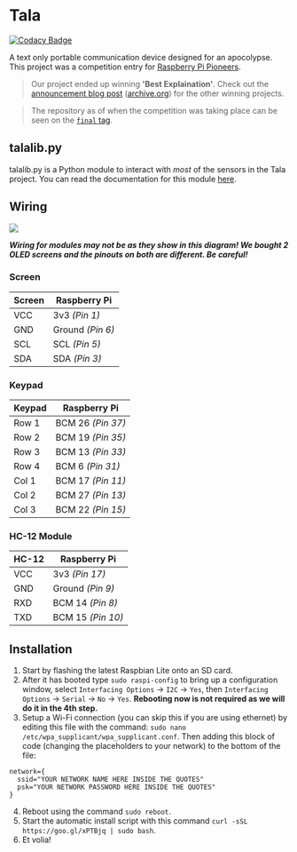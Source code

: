 # Tala

[![Codacy Badge](https://api.codacy.com/project/badge/Grade/8d164705b0754d2aa521074af36ce943)](https://www.codacy.com/app/malvern-code-club/tala?utm_source=github.com&utm_medium=referral&utm_content=malvern-code-club/tala&utm_campaign=badger)

A text only portable communication device designed for an apocolypse. This project was a competition entry for [Raspberry Pi Pioneers](https://www.raspberrypi.org/pioneers/).

> Our project ended up winning **'Best Explaination'**. Check out the [announcement blog post](https://www.raspberrypi.org/blog/pioneers-winners-only-you-can-save-us/) ([archive.org](https://web.archive.org/web/20180103014359/https://www.raspberrypi.org/blog/pioneers-winners-only-you-can-save-us/)) for the other winning projects.

> The repository as of when the competition was taking place can be seen on the [`final` tag](https://github.com/malvern-code-club/tala/tree/final).

## talalib.py

talalib.py is a Python module to interact with *most* of the sensors in the Tala
project. You can read the documentation for this module [here](talalib.md).

## Wiring

![](tala_bb.png)

***Wiring for modules may not be as they show in this diagram! We bought 2 OLED
screens and the pinouts on both are different. Be careful!***

### Screen

| Screen | Raspberry Pi     |
| ------ | ---------------- |
| VCC    | 3v3 *(Pin 1)*    |
| GND    | Ground *(Pin 6)* |
| SCL    | SCL *(Pin 5)*    |
| SDA    | SDA *(Pin 3)*    |

### Keypad

| Keypad | Raspberry Pi      |
| ------ | ----------------- |
| Row 1  | BCM 26 *(Pin 37)* |
| Row 2  | BCM 19 *(Pin 35)* |
| Row 3  | BCM 13 *(Pin 33)* |
| Row 4  | BCM 6 *(Pin 31)*  |
| Col 1  | BCM 17 *(Pin 11)* |
| Col 2  | BCM 27 *(Pin 13)* |
| Col 3  | BCM 22 *(Pin 15)* |

### HC-12 Module

| HC-12 | Raspberry Pi      |
| ----- | ----------------- |
| VCC   | 3v3 *(Pin 17)*    |
| GND   | Ground *(Pin 9)*  |
| RXD   | BCM 14 *(Pin 8)*  |
| TXD   | BCM 15 *(Pin 10)* |

## Installation

1. Start by flashing the latest Raspbian Lite onto an SD card.
2. After it has booted type `sudo raspi-config` to bring up a configuration
window, select `Interfacing Options` -> `I2C` -> `Yes`, then `Interfacing Options`
-> `Serial` -> `No` -> `Yes`. **Rebooting now is not required as we will do it
in the 4th step.**
3. Setup a Wi-Fi connection (you can skip this if you are using ethernet) by
editing this file with the command: `sudo nano /etc/wpa_supplicant/wpa_supplicant.conf`.
Then adding this block of code (changing the placeholders to your network) to the
bottom of the file:
```
network={
  ssid="YOUR NETWORK NAME HERE INSIDE THE QUOTES"
  psk="YOUR NETWORK PASSWORD HERE INSIDE THE QUOTES"
}
```
4. Reboot using the command `sudo reboot`.
5. Start the automatic install script with this command `curl -sSL https://goo.gl/xPTBjq | sudo bash`.
6. Et volia!
